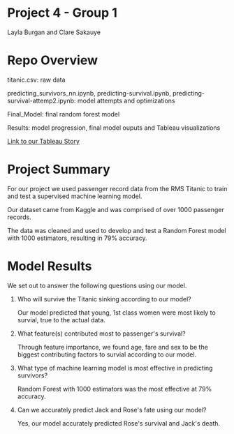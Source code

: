 
# Project 4 - Group 1

Layla Burgan and Clare Sakauye 

# Repo Overview
titanic.csv: raw data 

predicting_survivors_nn.ipynb, predicting-survival.ipynb, predicting-survival-attemp2.ipynb: model attempts and optimizations 

Final_Model: final random forest model 

Results: model progression, final model ouputs and Tableau visualizations

[Link to our Tableau Story](https://public.tableau.com/views/Project-4-Titanic/TitanicPredictions?:language=en-US&publish=yes&:display_count=n&:origin=viz_share_link) 

# Project Summary
For our project we used passenger record data from the RMS Titanic to train and test a supervised machine learning model. 

Our dataset came from Kaggle and was comprised of over 1000 passenger records. 

The data was cleaned and used to develop and test a Random Forest model with 1000 estimators, resulting in 79% accuracy. 

# Model Results 
We set out to answer the following questions using our model. 

1) Who will survive the Titanic sinking according to our model? 

    Our model predicted that young, 1st class women were most likely to survial, true to the actual data.  

2) What feature(s) contributed most to passenger's survival? 

    Through feature importance, we found age, fare and sex to be the biggest contributing factors to survial according to our model.

3) What type of machine learning model is most effective in predicting survivors? 

    Random Forest with 1000 estimators was the most effective at 79% accuracy.

4) Can we accurately predict Jack and Rose's fate using our model?

    Yes, our model accurately predicted Rose's survival and Jack's death. 
